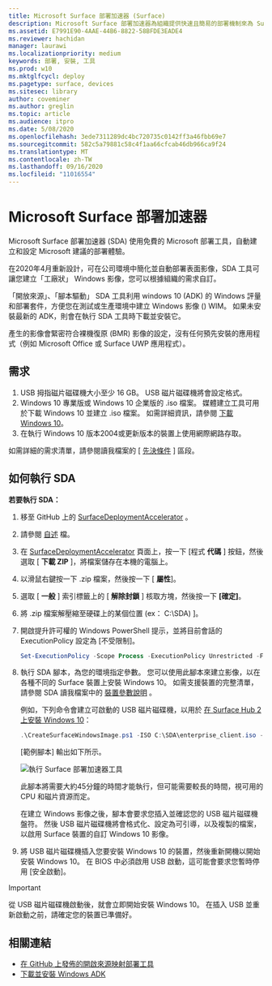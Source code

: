 ```yaml
---
title: Microsoft Surface 部署加速器 (Surface)
description: Microsoft Surface 部署加速器為組織提供快速且簡易的部署機制來為 Surface 裝置重新安裝映像。
ms.assetid: E7991E90-4AAE-44B6-8822-58BFDE3EADE4
ms.reviewer: hachidan
manager: laurawi
ms.localizationpriority: medium
keywords: 部署, 安裝, 工具
ms.prod: w10
ms.mktglfcycl: deploy
ms.pagetype: surface, devices
ms.sitesec: library
author: coveminer
ms.author: greglin
ms.topic: article
ms.audience: itpro
ms.date: 5/08/2020
ms.openlocfilehash: 3ede7311289dc4bc720735c0142ff3a46fbb69e7
ms.sourcegitcommit: 582c5a79881c58c4f1aa66cfcab46db966ca9f24
ms.translationtype: MT
ms.contentlocale: zh-TW
ms.lasthandoff: 09/16/2020
ms.locfileid: "11016554"
---
```

# Microsoft Surface 部署加速器

Microsoft Surface 部署加速器 (SDA) 使用免費的 Microsoft 部署工具，自動建立和設定 Microsoft 建議的部署體驗。

在2020年4月重新設計，可在公司環境中簡化並自動部署表面影像，SDA 工具可讓您建立「工廠狀」 Windows 影像，您可以根據組織的需求自訂。

「開放來源」、「腳本驅動」 SDA 工具利用 windows 10 (ADK) 的 Windows 評量和部署套件，方便您在測試或生產環境中建立 Windows 影像 () WIM。 如果未安裝最新的 ADK，則會在執行 SDA 工具時下載並安裝它。

產生的影像會緊密符合裸機復原 (BMR) 影像的設定，沒有任何預先安裝的應用程式（例如 Microsoft Office 或 Surface UWP 應用程式）。

## 需求

1. USB 拇指磁片磁碟機大小至少 16 GB。 USB 磁片磁碟機將會設定格式。
2. Windows 10 專業版或 Windows 10 企業版的 .iso 檔案。 媒體建立工具可用於下載 Windows 10 並建立 .iso 檔案。 如需詳細資訊，請參閱 [下載 Windows 10](https://www.microsoft.com/software-download/windows10)。
3. 在執行 Windows 10 版本2004或更新版本的裝置上使用網際網路存取。

如需詳細的需求清單，請參閱讀我檔案的 [ [先決條件](https://github.com/microsoft/SurfaceDeploymentAccelerator/blob/master/README.md#prerequisites) ] 區段。

## 如何執行 SDA

**若要執行 SDA：**

1. 移至 GitHub 上的 [SurfaceDeploymentAccelerator](https://github.com/microsoft/SurfaceDeploymentAccelerator) 。 
2. 請參閱 [自述](https://github.com/microsoft/SurfaceDeploymentAccelerator/blob/master/README.md) 檔。
3. 在 [SurfaceDeploymentAccelerator](https://github.com/microsoft/SurfaceDeploymentAccelerator) 頁面上，按一下 [程式 **代碼** ] 按鈕，然後選取 [ **下載 ZIP** ]，將檔案儲存在本機的電腦上。
4. 以滑鼠右鍵按一下 .zip 檔案，然後按一下 [ **屬性**]。
5. 選取 [ **一般** ] 索引標籤上的 [ **解除封鎖** ] 核取方塊，然後按一下 **[確定]**。
6. 將 .zip 檔案解壓縮至硬碟上的某個位置 (ex： C:\SDA) ]。
7. 開啟提升許可權的 Windows PowerShell 提示，並將目前會話的 ExecutionPolicy 設定為 [不受限制]。

    ```powershell
    Set-ExecutionPolicy -Scope Process -ExecutionPolicy Unrestricted -Force
    ```
8. 執行 SDA 腳本，為您的環境指定參數。 您可以使用此腳本來建立影像，以在各種不同的 Surface 裝置上安裝 Windows 10。 如需支援裝置的完整清單，請參閱 SDA 讀我檔案中的 [裝置參數說明](https://github.com/microsoft/SurfaceDeploymentAccelerator/blob/master/README.md#full-parameter-documentation) 。 

    例如，下列命令會建立可啟動的 USB 磁片磁碟機，以用於 [在 Surface Hub 2 上安裝 Windows 10](https://docs.microsoft.com/surface-hub/surface-hub-2s-migrate-os)：

    ```powershell
    .\CreateSurfaceWindowsImage.ps1 -ISO C:\SDA\enterprise_client.iso -OSSKU Enterprise -DestinationFolder C:\Output -Device SurfaceHub2 -CreateUSB $True
    ```
    [範例腳本] 輸出如下所示。

   ![執行 Surface 部署加速器工具](images/sda1.png)

    此腳本將需要大約45分鐘的時間才能執行，但可能需要較長的時間，視可用的 CPU 和磁片資源而定。 

    在建立 Windows 影像之後，腳本會要求您插入並確認您的 USB 磁片磁碟機盤符。 然後 USB 磁片磁碟機將會格式化、設定為可引導，以及複製的檔案，以啟用 Surface 裝置的自訂 Windows 10 影像。

9. 將 USB 磁片磁碟機插入您要安裝 Windows 10 的裝置，然後重新開機以開始安裝 Windows 10。 在 BIOS 中必須啟用 USB 啟動，這可能會要求您暫時停用 [安全啟動]。

> [!IMPORTANT]
> 從 USB 磁片磁碟機啟動後，就會立即開始安裝 Windows 10。 在插入 USB 並重新啟動之前，請確定您的裝置已準備好。 

## 相關連結

 - [在 GitHub 上發佈的開啟來源映射部署工具](https://techcommunity.microsoft.com/t5/surface-it-pro-blog/open-source-image-deployment-tool-released-on-github/ba-p/1314115)
 - [下載並安裝 Windows ADK](https://docs.microsoft.com/windows-hardware/get-started/adk-install)
